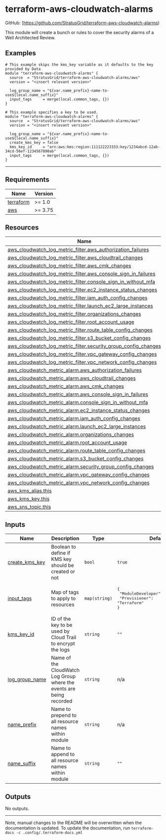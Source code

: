 <!-- BEGIN_TF_DOCS -->
# terraform-aws-cloudwatch-alarms

GitHub: [https://github.com/StratusGrid/terraform-aws-cloudwatch-alarms)

This module will create a bunch or rules to cover the security alarms of a Well Architected Review.

## Examples

```hcl
# This example skips the kms_key variable as it defaults to the key provided by Data
module "terraform-aws-cloudwatch-alarms" {
  source  = "StratusGrid/terraform-aws-cloudwatch-alarms/aws"
  version = "<insert relevant version>"

  log_group_name = "${var.name_prefix}-name-to-use${local.name_suffix}"
  input_tags     = merge(local.common_tags, {})
}
```

```hcl
# This example specifies a key to be used.
module "terraform-aws-cloudwatch-alarms" {
  source  = "StratusGrid/terraform-aws-cloudwatch-alarms/aws"
  version = "<insert relevant version>"

  log_group_name = "${var.name_prefix}-name-to-use${local.name_suffix}"
  create_kms_key = false
  kms_key_id     = "arn:aws:kms:region:111122223333:key/1234abcd-12ab-34cd-56ef-1234567890ab"
  input_tags     = merge(local.common_tags, {})
}
```

---

## Requirements

| Name | Version |
|------|---------|
| <a name="requirement_terraform"></a> [terraform](#requirement\_terraform) | >= 1.0 |
| <a name="requirement_aws"></a> [aws](#requirement\_aws) | >= 3.75 |

## Resources

| Name | Type |
|------|------|
| [aws_cloudwatch_log_metric_filter.aws_authorization_failures](https://registry.terraform.io/providers/hashicorp/aws/latest/docs/resources/cloudwatch_log_metric_filter) | resource |
| [aws_cloudwatch_log_metric_filter.aws_cloudtrail_changes](https://registry.terraform.io/providers/hashicorp/aws/latest/docs/resources/cloudwatch_log_metric_filter) | resource |
| [aws_cloudwatch_log_metric_filter.aws_cmk_changes](https://registry.terraform.io/providers/hashicorp/aws/latest/docs/resources/cloudwatch_log_metric_filter) | resource |
| [aws_cloudwatch_log_metric_filter.aws_console_sign_in_failures](https://registry.terraform.io/providers/hashicorp/aws/latest/docs/resources/cloudwatch_log_metric_filter) | resource |
| [aws_cloudwatch_log_metric_filter.console_sign_in_without_mfa](https://registry.terraform.io/providers/hashicorp/aws/latest/docs/resources/cloudwatch_log_metric_filter) | resource |
| [aws_cloudwatch_log_metric_filter.ec2_instance_status_changes](https://registry.terraform.io/providers/hashicorp/aws/latest/docs/resources/cloudwatch_log_metric_filter) | resource |
| [aws_cloudwatch_log_metric_filter.iam_auth_config_changes](https://registry.terraform.io/providers/hashicorp/aws/latest/docs/resources/cloudwatch_log_metric_filter) | resource |
| [aws_cloudwatch_log_metric_filter.launch_ec2_large_instances](https://registry.terraform.io/providers/hashicorp/aws/latest/docs/resources/cloudwatch_log_metric_filter) | resource |
| [aws_cloudwatch_log_metric_filter.organizations_changes](https://registry.terraform.io/providers/hashicorp/aws/latest/docs/resources/cloudwatch_log_metric_filter) | resource |
| [aws_cloudwatch_log_metric_filter.root_account_usage](https://registry.terraform.io/providers/hashicorp/aws/latest/docs/resources/cloudwatch_log_metric_filter) | resource |
| [aws_cloudwatch_log_metric_filter.route_table_config_changes](https://registry.terraform.io/providers/hashicorp/aws/latest/docs/resources/cloudwatch_log_metric_filter) | resource |
| [aws_cloudwatch_log_metric_filter.s3_bucket_config_changes](https://registry.terraform.io/providers/hashicorp/aws/latest/docs/resources/cloudwatch_log_metric_filter) | resource |
| [aws_cloudwatch_log_metric_filter.security_group_config_changes](https://registry.terraform.io/providers/hashicorp/aws/latest/docs/resources/cloudwatch_log_metric_filter) | resource |
| [aws_cloudwatch_log_metric_filter.vpc_gateway_config_changes](https://registry.terraform.io/providers/hashicorp/aws/latest/docs/resources/cloudwatch_log_metric_filter) | resource |
| [aws_cloudwatch_log_metric_filter.vpc_network_config_changes](https://registry.terraform.io/providers/hashicorp/aws/latest/docs/resources/cloudwatch_log_metric_filter) | resource |
| [aws_cloudwatch_metric_alarm.aws_authorization_failures](https://registry.terraform.io/providers/hashicorp/aws/latest/docs/resources/cloudwatch_metric_alarm) | resource |
| [aws_cloudwatch_metric_alarm.aws_cloudtrail_changes](https://registry.terraform.io/providers/hashicorp/aws/latest/docs/resources/cloudwatch_metric_alarm) | resource |
| [aws_cloudwatch_metric_alarm.aws_cmk_changes](https://registry.terraform.io/providers/hashicorp/aws/latest/docs/resources/cloudwatch_metric_alarm) | resource |
| [aws_cloudwatch_metric_alarm.aws_console_sign_in_failures](https://registry.terraform.io/providers/hashicorp/aws/latest/docs/resources/cloudwatch_metric_alarm) | resource |
| [aws_cloudwatch_metric_alarm.console_sign_in_without_mfa](https://registry.terraform.io/providers/hashicorp/aws/latest/docs/resources/cloudwatch_metric_alarm) | resource |
| [aws_cloudwatch_metric_alarm.ec2_instance_status_changes](https://registry.terraform.io/providers/hashicorp/aws/latest/docs/resources/cloudwatch_metric_alarm) | resource |
| [aws_cloudwatch_metric_alarm.iam_auth_config_changes](https://registry.terraform.io/providers/hashicorp/aws/latest/docs/resources/cloudwatch_metric_alarm) | resource |
| [aws_cloudwatch_metric_alarm.launch_ec2_large_instances](https://registry.terraform.io/providers/hashicorp/aws/latest/docs/resources/cloudwatch_metric_alarm) | resource |
| [aws_cloudwatch_metric_alarm.organizations_changes](https://registry.terraform.io/providers/hashicorp/aws/latest/docs/resources/cloudwatch_metric_alarm) | resource |
| [aws_cloudwatch_metric_alarm.root_account_usage](https://registry.terraform.io/providers/hashicorp/aws/latest/docs/resources/cloudwatch_metric_alarm) | resource |
| [aws_cloudwatch_metric_alarm.route_table_config_changes](https://registry.terraform.io/providers/hashicorp/aws/latest/docs/resources/cloudwatch_metric_alarm) | resource |
| [aws_cloudwatch_metric_alarm.s3_bucket_config_changes](https://registry.terraform.io/providers/hashicorp/aws/latest/docs/resources/cloudwatch_metric_alarm) | resource |
| [aws_cloudwatch_metric_alarm.security_group_config_changes](https://registry.terraform.io/providers/hashicorp/aws/latest/docs/resources/cloudwatch_metric_alarm) | resource |
| [aws_cloudwatch_metric_alarm.vpc_gateway_config_changes](https://registry.terraform.io/providers/hashicorp/aws/latest/docs/resources/cloudwatch_metric_alarm) | resource |
| [aws_cloudwatch_metric_alarm.vpc_network_config_changes](https://registry.terraform.io/providers/hashicorp/aws/latest/docs/resources/cloudwatch_metric_alarm) | resource |
| [aws_kms_alias.this](https://registry.terraform.io/providers/hashicorp/aws/latest/docs/resources/kms_alias) | resource |
| [aws_kms_key.this](https://registry.terraform.io/providers/hashicorp/aws/latest/docs/resources/kms_key) | resource |
| [aws_sns_topic.this](https://registry.terraform.io/providers/hashicorp/aws/latest/docs/resources/sns_topic) | resource |

## Inputs

| Name | Description | Type | Default | Required |
|------|-------------|------|---------|:--------:|
| <a name="input_create_kms_key"></a> [create\_kms\_key](#input\_create\_kms\_key) | Boolean to define if KMS key should be created or not | `bool` | `true` | no |
| <a name="input_input_tags"></a> [input\_tags](#input\_input\_tags) | Map of tags to apply to resources | `map(string)` | <pre>{<br>  "ModuleDeveloper": "StratusGrid",<br>  "Provisioner": "Terraform"<br>}</pre> | no |
| <a name="input_kms_key_id"></a> [kms\_key\_id](#input\_kms\_key\_id) | ID of the key to be used by Cloud Trail to encrypt the logs | `string` | `""` | no |
| <a name="input_log_group_name"></a> [log\_group\_name](#input\_log\_group\_name) | Name of the CloudWatch Log Group where the events are being recorded | `string` | n/a | yes |
| <a name="input_name_prefix"></a> [name\_prefix](#input\_name\_prefix) | Name to prepend to all resource names within module | `string` | n/a | yes |
| <a name="input_name_suffix"></a> [name\_suffix](#input\_name\_suffix) | Name to append to all resource names within module | `string` | `""` | no |

## Outputs

No outputs.

---

Note, manual changes to the README will be overwritten when the documentation is updated. To update the documentation, run `terraform-docs -c .config/.terraform-docs.yml`
<!-- END_TF_DOCS -->